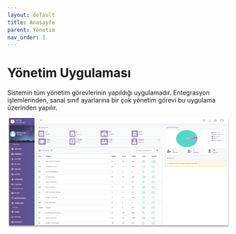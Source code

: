 ```yaml
---
layout: default
title: Anasayfa
parent: Yönetim
nav_order: 1
---
```


# Yönetim Uygulaması
Sistemin tüm yönetim görevlerinin yapıldığı uygulamadır. 
Entegrasyon işlemlerinden, sanal sınıf ayarlarına bir çok yönetim görevi bu uygulama üzerinden yapılır.

![ManageHome](/docs/media/modules/manage/manage.home2.png)

